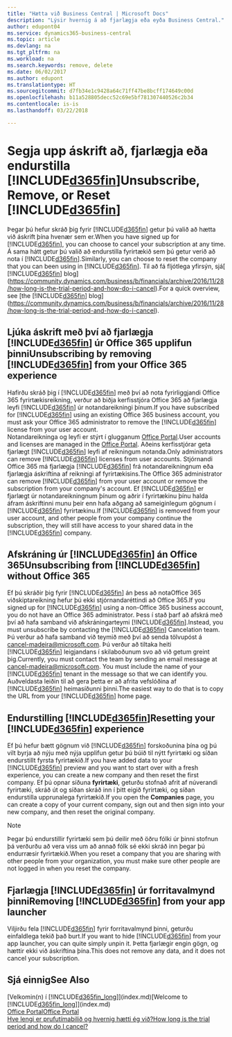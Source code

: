 ```yaml
---
title: "Hætta við Business Central | Microsoft Docs"
description: "Lýsir hvernig á að fjarlægja eða eyða Business Central."
author: edupont04
ms.service: dynamics365-business-central
ms.topic: article
ms.devlang: na
ms.tgt_pltfrm: na
ms.workload: na
ms.search.keywords: remove, delete
ms.date: 06/02/2017
ms.author: edupont
ms.translationtype: HT
ms.sourcegitcommit: d7fb34e1c9428a64c71ff47be8bcff174649c00d
ms.openlocfilehash: b11a528805decc52c69e5bf781307440526c2b34
ms.contentlocale: is-is
ms.lasthandoff: 03/22/2018

---
```

# <a name="unsubscribe-remove-or-reset-included365finincludesd365finmdmd"></a><span data-ttu-id="be6a8-103">Segja upp áskrift að, fjarlægja eða endurstilla [!INCLUDE[d365fin](includes/d365fin_md.md)]</span><span class="sxs-lookup"><span data-stu-id="be6a8-103">Unsubscribe, Remove, or Reset [!INCLUDE[d365fin](includes/d365fin_md.md)]</span></span>
<span data-ttu-id="be6a8-104">Þegar þú hefur skráð þig fyrir [!INCLUDE[d365fin](includes/d365fin_md.md)] getur þú valið að hætta við áskrift þína hvenær sem er.</span><span class="sxs-lookup"><span data-stu-id="be6a8-104">When you have signed up for [!INCLUDE[d365fin](includes/d365fin_md.md)], you can choose to cancel your subscription at any time.</span></span> <span data-ttu-id="be6a8-105">Á sama hátt getur þú valið að endurstilla fyrirtækið sem þú getur verið að nota í [!INCLUDE[d365fin](includes/d365fin_md.md)].</span><span class="sxs-lookup"><span data-stu-id="be6a8-105">Similarly, you can choose to reset the company that you can been using in [!INCLUDE[d365fin](includes/d365fin_md.md)].</span></span> <span data-ttu-id="be6a8-106">Til að fá fljótlega yfirsýn, sjá[ [!INCLUDE[d365fin](includes/d365fin_md.md)] blog](https://community.dynamics.com/business/b/financials/archive/2016/11/28/how-long-is-the-trial-period-and-how-do-i-cancel).</span><span class="sxs-lookup"><span data-stu-id="be6a8-106">For a quick overview, see [the [!INCLUDE[d365fin](includes/d365fin_md.md)] blog](https://community.dynamics.com/business/b/financials/archive/2016/11/28/how-long-is-the-trial-period-and-how-do-i-cancel).</span></span>  

## <a name="unsubscribing-by-removing-included365finincludesd365finmdmd-from-your-office-365-experience"></a><span data-ttu-id="be6a8-107">Ljúka áskrift með því að fjarlægja [!INCLUDE[d365fin](includes/d365fin_md.md)] úr Office 365 upplifun þinni</span><span class="sxs-lookup"><span data-stu-id="be6a8-107">Unsubscribing by removing [!INCLUDE[d365fin](includes/d365fin_md.md)] from your Office 365 experience</span></span>
<span data-ttu-id="be6a8-108">Hafirðu skráð þig í [!INCLUDE[d365fin](includes/d365fin_md.md)] með því að nota fyrirliggjandi Office 365 fyrirtækisreikning, verður að biðja kerfisstjóra Office 365 að fjarlægja leyfi [!INCLUDE[d365fin](includes/d365fin_md.md)] úr notandareikningi þínum.</span><span class="sxs-lookup"><span data-stu-id="be6a8-108">If you have subscribed for [!INCLUDE[d365fin](includes/d365fin_md.md)] using an existing Office 365 business account, you must ask your Office 365 administrator to remove the [!INCLUDE[d365fin](includes/d365fin_md.md)] license from your user account.</span></span>  
<span data-ttu-id="be6a8-109">Notandareikninga og leyfi er stýrt í glugganum [Office Portal](https://portal.office.com).</span><span class="sxs-lookup"><span data-stu-id="be6a8-109">User accounts and licenses are managed in the [Office Portal](https://portal.office.com).</span></span> <span data-ttu-id="be6a8-110">Aðeins kerfisstjórar geta fjarlægt [!INCLUDE[d365fin](includes/d365fin_md.md)] leyfi  af reikningum notanda.</span><span class="sxs-lookup"><span data-stu-id="be6a8-110">Only administrators can remove [!INCLUDE[d365fin](includes/d365fin_md.md)] licenses from user accounts.</span></span> <span data-ttu-id="be6a8-111">Stjórnandi Office 365 má fjarlægja [!INCLUDE[d365fin](includes/d365fin_md.md)] frá notandareikningnum eða fjarlægja áskriftina af reikningi af fyrirtækisins.</span><span class="sxs-lookup"><span data-stu-id="be6a8-111">The Office 365 administrator can remove [!INCLUDE[d365fin](includes/d365fin_md.md)] from your user account or remove the subscription from your company's account.</span></span> <span data-ttu-id="be6a8-112">Ef [!INCLUDE[d365fin](includes/d365fin_md.md)] er fjarlægt úr notandareikningnum þínum og aðrir í fyrirtækinu þínu halda áfram áskriftinni munu þeir enn hafa aðgang að sameiginlegum gögnum í [!INCLUDE[d365fin](includes/d365fin_md.md)] fyrirtækinu.</span><span class="sxs-lookup"><span data-stu-id="be6a8-112">If [!INCLUDE[d365fin](includes/d365fin_md.md)] is removed from your user account, and other people from your company continue the subscription, they will still have access to your shared data in the [!INCLUDE[d365fin](includes/d365fin_md.md)] company.</span></span>  

## <a name="unsubscribing-from-included365finincludesd365finmdmd-without-office-365"></a><span data-ttu-id="be6a8-113">Afskráning úr [!INCLUDE[d365fin](includes/d365fin_md.md)] án Office 365</span><span class="sxs-lookup"><span data-stu-id="be6a8-113">Unsubscribing from [!INCLUDE[d365fin](includes/d365fin_md.md)] without Office 365</span></span>
<span data-ttu-id="be6a8-114">Ef þú skráðir þig fyrir [!INCLUDE[d365fin](includes/d365fin_md.md)] án þess að notaOffice 365 viðskiptareikning hefur þú ekki stjórnandaréttindi að Office 365.</span><span class="sxs-lookup"><span data-stu-id="be6a8-114">If you signed up for [!INCLUDE[d365fin](includes/d365fin_md.md)] using a non-Office 365 business account, you do not have an Office 365 administrator.</span></span> <span data-ttu-id="be6a8-115">Þess í stað þarf að afskrá með því að hafa samband við afskráningarteymi [!INCLUDE[d365fin](includes/d365fin_md.md)].</span><span class="sxs-lookup"><span data-stu-id="be6a8-115">Instead, you must unsubscribe by contacting the [!INCLUDE[d365fin](includes/d365fin_md.md)] Cancelation team.</span></span> <span data-ttu-id="be6a8-116">Þú verður að hafa samband við teymið með því að senda tölvupóst á cancel-madeira@microsoft.com. Þú verður að tiltaka heiti [!INCLUDE[d365fin](includes/d365fin_md.md)] leigjandans í skilaboðunum svo að við getum greint þig.</span><span class="sxs-lookup"><span data-stu-id="be6a8-116">Currently, you must contact the team by sending an email message at cancel-madeira@microsoft.com. You must include the name of your [!INCLUDE[d365fin](includes/d365fin_md.md)] tenant in the message so that we can identify you.</span></span> <span data-ttu-id="be6a8-117">Auðveldasta leiðin til að gera þetta er að afrita vefslóðina af [!INCLUDE[d365fin](includes/d365fin_md.md)] heimasíðunni þinni.</span><span class="sxs-lookup"><span data-stu-id="be6a8-117">The easiest way to do that is to copy the URL from your [!INCLUDE[d365fin](includes/d365fin_md.md)] home page.</span></span>  

## <a name="resetting-your-included365finincludesd365finmdmd-experience"></a><span data-ttu-id="be6a8-118">Endurstilling [!INCLUDE[d365fin](includes/d365fin_md.md)]</span><span class="sxs-lookup"><span data-stu-id="be6a8-118">Resetting your [!INCLUDE[d365fin](includes/d365fin_md.md)] experience</span></span>
<span data-ttu-id="be6a8-119">Ef þú hefur bætt gögnum við [!INCLUDE[d365fin](includes/d365fin_md.md)] forskoðunina þína og þú vilt byrja að nýju með nýja upplifun getur þú búið til nýtt fyrirtæki og síðan endurstillt fyrsta fyrirtækið.</span><span class="sxs-lookup"><span data-stu-id="be6a8-119">If you have added data to your [!INCLUDE[d365fin](includes/d365fin_md.md)] preview and you want to start over with a fresh experience, you can create a new company and then reset the first company.</span></span> <span data-ttu-id="be6a8-120">Ef þú opnar síðuna **fyrirtæki**, geturðu stofnað afrit af núverandi fyrirtæki, skráð út og síðan skráð inn í þitt eigið fyrirtæki, og síðan endurstilla upprunalega fyrirtækið.</span><span class="sxs-lookup"><span data-stu-id="be6a8-120">If you open the **Companies** page, you can create a copy of your current company, sign out and then sign into your new company, and then reset the original company.</span></span>  
> [!NOTE]  
>   <span data-ttu-id="be6a8-121">Þegar þú endurstillir fyrirtæki sem þú deilir með öðru fólki úr þinni stofnun þá verðurðu að vera viss um að annað fólk sé ekki skráð inn þegar þú endurræsir fyrirtækið.</span><span class="sxs-lookup"><span data-stu-id="be6a8-121">When you reset a company that you are sharing with other people from your organization, you must make sure other people are not logged in when you reset the company.</span></span>  

## <a name="removing-included365finincludesd365finmdmd-from-your-app-launcher"></a><span data-ttu-id="be6a8-122">Fjarlægja [!INCLUDE[d365fin](includes/d365fin_md.md)] úr forritavalmynd þinni</span><span class="sxs-lookup"><span data-stu-id="be6a8-122">Removing [!INCLUDE[d365fin](includes/d365fin_md.md)] from your app launcher</span></span>
<span data-ttu-id="be6a8-123">Viljirðu fela [!INCLUDE[d365fin](includes/d365fin_md.md)] fyrir forritavalmynd þinni, geturðu einfaldlega tekið það burt.</span><span class="sxs-lookup"><span data-stu-id="be6a8-123">If you want to hide [!INCLUDE[d365fin](includes/d365fin_md.md)] from your app launcher, you can quite simply unpin it.</span></span> <span data-ttu-id="be6a8-124">Þetta fjarlægir engin gögn, og hættir ekki við áskriftina þína.</span><span class="sxs-lookup"><span data-stu-id="be6a8-124">This does not remove any data, and it does not cancel your subscription.</span></span>  

## <a name="see-also"></a><span data-ttu-id="be6a8-125">Sjá einnig</span><span class="sxs-lookup"><span data-stu-id="be6a8-125">See Also</span></span>
<span data-ttu-id="be6a8-126">[Velkomin(n) í [!INCLUDE[d365fin_long](includes/d365fin_long_md.md)]](index.md)</span><span class="sxs-lookup"><span data-stu-id="be6a8-126">[Welcome to [!INCLUDE[d365fin_long](includes/d365fin_long_md.md)]](index.md)</span></span>  
[<span data-ttu-id="be6a8-127">Office Portal</span><span class="sxs-lookup"><span data-stu-id="be6a8-127">Office Portal</span></span>](https://portal.office.com)  
[<span data-ttu-id="be6a8-128">Hve lengi er prufutímabilið og hvernig hætti ég við?</span><span class="sxs-lookup"><span data-stu-id="be6a8-128">How long is the trial period and how do I cancel?</span></span>](https://community.dynamics.com/business/b/financials/archive/2016/11/28/how-long-is-the-trial-period-and-how-do-i-cancel)  

